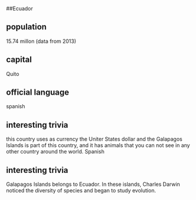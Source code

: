 ##Ecuador
## population
15.74 millon (data from 2013)

## capital
Quito

## official language
spanish

## interesting trivia
this country uses as currency the Uniter States dollar and the Galapagos
Islands is part of this country, and it has animals that you can not see
in any other country around the world.
Spanish

## interesting trivia
Galapagos Islands belongs to Ecuador. In these islands, Charles
Darwin noticed the diversity of species and began to study
evolution.

